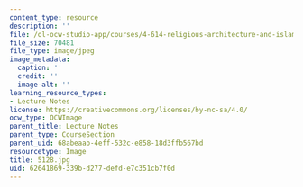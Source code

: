 ```yaml
---
content_type: resource
description: ''
file: /ol-ocw-studio-app/courses/4-614-religious-architecture-and-islamic-cultures-fall-2002/62641869339bd277defde7c351cb7f0d_5128.jpg
file_size: 70481
file_type: image/jpeg
image_metadata:
  caption: ''
  credit: ''
  image-alt: ''
learning_resource_types:
- Lecture Notes
license: https://creativecommons.org/licenses/by-nc-sa/4.0/
ocw_type: OCWImage
parent_title: Lecture Notes
parent_type: CourseSection
parent_uid: 68abeaab-4eff-532c-e858-18d3ffb567bd
resourcetype: Image
title: 5128.jpg
uid: 62641869-339b-d277-defd-e7c351cb7f0d
---
```

